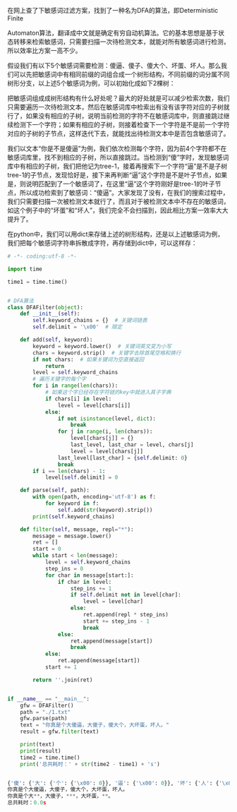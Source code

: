 

在网上查了下敏感词过滤方案，找到了一种名为DFA的算法，即Deterministic Finite 

Automaton算法，翻译成中文就是确定有穷自动机算法。它的基本思想是基于状态转移来检索敏感词，只需要扫描一次待检测文本，就能对所有敏感词进行检测，所以效率比方案一高不少。

假设我们有以下5个敏感词需要检测：傻逼、傻子、傻大个、坏蛋、坏人。那么我们可以先把敏感词中有相同前缀的词组合成一个树形结构，不同前缀的词分属不同树形分支，以上述5个敏感词为例，可以初始化成如下2棵树：


把敏感词组成成树形结构有什么好处呢？最大的好处就是可以减少检索次数，我们只需要遍历一次待检测文本，然后在敏感词库中检索出有没有该字符对应的子树就行了，如果没有相应的子树，说明当前检测的字符不在敏感词库中，则直接跳过继续检测下一个字符；如果有相应的子树，则接着检查下一个字符是不是前一个字符对应的子树的子节点，这样迭代下去，就能找出待检测文本中是否包含敏感词了。


我们以文本“你是不是傻逼”为例，我们依次检测每个字符，因为前4个字符都不在敏感词库里，找不到相应的子树，所以直接跳过。当检测到“傻”字时，发现敏感词库中有相应的子树，我们把他记为tree-1，接着再搜索下一个字符“逼”是不是子树tree-1的子节点，发现恰好是，接下来再判断“逼”这个字符是不是叶子节点，如果是，则说明匹配到了一个敏感词了，在这里“逼”这个字符刚好是tree-1的叶子节点，所以成功检索到了敏感词：“傻逼”。大家发现了没有，在我们的搜索过程中，我们只需要扫描一次被检测文本就行了，而且对于被检测文本中不存在的敏感词，如这个例子中的“坏蛋”和“坏人”，我们完全不会扫描到，因此相比方案一效率大大提升了。

在python中，我们可以用dict来存储上述的树形结构，还是以上述敏感词为例，我们把每个敏感词字符串拆散成字符，再存储到dict中，可以这样存：

```python
# -*- coding:utf-8 -*-

import time

time1 = time.time()


# DFA算法
class DFAFilter(object):
    def __init__(self):
        self.keyword_chains = {}  # 关键词链表
        self.delimit = '\x00'  # 限定

    def add(self, keyword):
        keyword = keyword.lower()  # 关键词英文变为小写
        chars = keyword.strip()  # 关键字去除首尾空格和换行
        if not chars:  # 如果关键词为空直接返回
            return
        level = self.keyword_chains
        # 遍历关键字的每个字
        for i in range(len(chars)):
            # 如果这个字已经存在字符链的key中就进入其子字典
            if chars[i] in level:
                level = level[chars[i]]
            else:
                if not isinstance(level, dict):
                    break
                for j in range(i, len(chars)):
                    level[chars[j]] = {}
                    last_level, last_char = level, chars[j]
                    level = level[chars[j]]
                last_level[last_char] = {self.delimit: 0}
                break
        if i == len(chars) - 1:
            level[self.delimit] = 0

    def parse(self, path):
        with open(path, encoding='utf-8') as f:
            for keyword in f:
                self.add(str(keyword).strip())
        print(self.keyword_chains)

    def filter(self, message, repl="*"):
        message = message.lower()
        ret = []
        start = 0
        while start < len(message):
            level = self.keyword_chains
            step_ins = 0
            for char in message[start:]:
                if char in level:
                    step_ins += 1
                    if self.delimit not in level[char]:
                        level = level[char]
                    else:
                        ret.append(repl * step_ins)
                        start += step_ins - 1
                        break
                else:
                    ret.append(message[start])
                    break
            else:
                ret.append(message[start])
            start += 1

        return ''.join(ret)


if __name__ == "__main__":
    gfw = DFAFilter()
    path = "./1.txt"
    gfw.parse(path)
    text = "你真是个大傻逼，大傻子，傻大个，大坏蛋，坏人。"
    result = gfw.filter(text)

    print(text)
    print(result)
    time2 = time.time()
    print('总共耗时：' + str(time2 - time1) + 's')


{'傻': {'大': {'个': {'\x00': 0}}, '逼': {'\x00': 0}}, '坏': {'人': {'\x00': 0}}}
你真是个大傻逼，大傻子，傻大个，大坏蛋，坏人。
你真是个大**，大傻子，***，大坏蛋，**。
总共耗时：0.0s
```